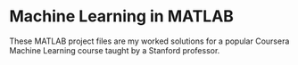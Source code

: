 # Machine Learning in MATLAB

These MATLAB project files are my worked solutions for a popular Coursera Machine Learning course taught by a Stanford professor. 


